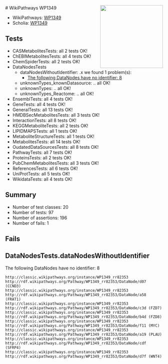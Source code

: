 <img style="float: right; width: 200px" src="https://upload.wikimedia.org/wikipedia/commons/thumb/8/83/Wplogo_with_text_500.png/640px-Wplogo_with_text_500.png" />
# WikiPathways WP1349

* WikiPathways: [WP1349](https://wikipathways.org/pathways/WP1349)
* Scholia: [WP1349](https://scholia.toolforge.org/wikipathways/WP1349)
## Tests
* CASMetabolitesTests: all 2 tests OK!
* ChEBIMetabolitesTests: all 4 tests OK!
* ChemSpiderTests: all 2 tests OK!
* DataNodesTests
    * dataNodesWithoutIdentifier: .x we found 1 problem(s):
        * [The following DataNodes have no identifier: 8](#d2d32fa7)
    * unknownTypes_knownDatasource: .. all OK!
    * unknownTypes: .. all OK!
    * unknownTypes_Reactome: .. all OK!
* EnsemblTests: all 4 tests OK!
* GeneTests: all 4 tests OK!
* GeneralTests: all 13 tests OK!
* HMDBSecMetabolitesTests: all 3 tests OK!
* InteractionTests: all 8 tests OK!
* KEGGMetaboliteTests: all 2 tests OK!
* LIPIDMAPSTests: all 1 tests OK!
* MetaboliteStructureTests: all 1 tests OK!
* MetabolitesTests: all 14 tests OK!
* OudatedDataSourcesTests: all 8 tests OK!
* PathwayTests: all 7 tests OK!
* ProteinsTests: all 2 tests OK!
* PubChemMetabolitesTests: all 3 tests OK!
* ReferencesTests: all 6 tests OK!
* UniProtTests: all 5 tests OK!
* WikidataTests: all 4 tests OK!


## Summary

* Number of test classes: 20
* Number of tests: 97
* Number of assertions: 196
* Number of fails: 1

## Fails

<a name="d2d32fa7" />

## DataNodesTests.dataNodesWithoutIdentifier

The following DataNodes have no identifier: 8
```
http://classic.wikipathways.org/instance/WP1349_rr82353 http://rdf.wikipathways.org/Pathway/WP1349_rr82353/DataNode/d07 (CCND3)
http://classic.wikipathways.org/instance/WP1349_rr82353 http://rdf.wikipathways.org/Pathway/WP1349_rr82353/DataNode/a58 (FRAT1)
http://classic.wikipathways.org/instance/WP1349_rr82353 http://rdf.wikipathways.org/Pathway/WP1349_rr82353/DataNode/c3d (FZD7)
http://classic.wikipathways.org/instance/WP1349_rr82353 http://rdf.wikipathways.org/Pathway/WP1349_rr82353/DataNode/b4d (FZD8)
http://classic.wikipathways.org/instance/WP1349_rr82353 http://rdf.wikipathways.org/Pathway/WP1349_rr82353/DataNode/f11 (MYC)
http://classic.wikipathways.org/instance/WP1349_rr82353 http://rdf.wikipathways.org/Pathway/WP1349_rr82353/DataNode/a19 (PLAU)
http://classic.wikipathways.org/instance/WP1349_rr82353 http://rdf.wikipathways.org/Pathway/WP1349_rr82353/DataNode/cdf (SFRP4)
http://classic.wikipathways.org/instance/WP1349_rr82353 http://rdf.wikipathways.org/Pathway/WP1349_rr82353/DataNode/d7f (WNT4)
```

